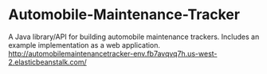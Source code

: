 # Automobile-Maintenance-Tracker
A Java library/API for building automobile maintenance trackers. Includes an example implementation as a web application. 
http://automobilemaintenancetracker-env.fb7avqvq7h.us-west-2.elasticbeanstalk.com/
